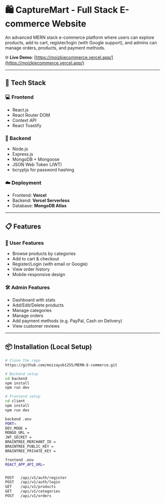 # 🛍️ CaptureMart - Full Stack E-commerce Website

An advanced MERN stack e-commerce platform where users can explore products, add to cart, register/login (with Google support), and admins can manage orders, products, and payment methods.

🌐 **Live Demo**: [https://moizkiecommerce.vercel.app/](https://moizkiecommerce.vercel.app/)


---

## 🚀 Tech Stack

### 💻 Frontend
- React.js
- React Router DOM
- Context API
- React Toastify

### 🔧 Backend
- Node.js
- Express.js
- MongoDB + Mongoose
- JSON Web Token (JWT)
- bcryptjs for password hashing

### ☁️ Deployment
- Frontend: **Vercel**
- Backend: **Vercel Serverless**
- Database: **MongoDB Atlas**

---

## 📋 Features

### 🛒 User Features
- Browse products by categories
- Add to cart & checkout
- Register/Login (with email or Google)
- View order history
- Mobile-responsive design

### 🛠️ Admin Features
- Dashboard with stats
- Add/Edit/Delete products
- Manage categories
- Manage orders
- Add payment methods (e.g. PayPal, Cash on Delivery)
- View customer reviews

---

## 📦 Installation (Local Setup)

```bash
# Clone the repo
https://github.com/moizayub1255/MERN-E-commerce.git

# Backend setup
cd backend
npm install
npm run dev

# Frontend setup
cd client
npm install
npm run dev

backend .env
PORT= 
DEV_MODE =
MONGO_URL = 
JWT_SECRET = 
BRAINTREE_MERCHANT_ID = 
BRAINTREE_PUBLIC_KEY = 
BRAINTREE_PRIVATE_KEY = 

frontend .env
REACT_APP_API_URL= 


POST   /api/v1/auth/register
POST   /api/v1/auth/login
GET    /api/v1/products
GET    /api/v1/categories
POST   /api/v1/orders



